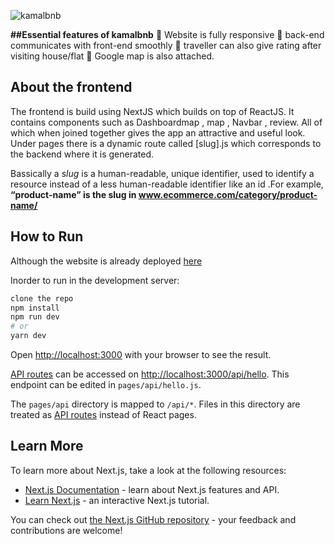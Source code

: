 ![kamalbnb](https://cdn.sanity.io/images/7z3r4do2/dataset/f63e84525e706490b575e81ce7dd693e53196ce3-318x159.jpg?auto=format)

**##Essential features of kamalbnb**
🌟 Website is fully responsive 
 🌟 back-end communicates with front-end smoothly 
  🌟 traveller can also give rating after visiting house/flat 
   🌟 Google map is also attached.
## About the frontend
The frontend is build using NextJS which builds on top of ReactJS.
It contains components such as Dashboardmap , map , Navbar , review.
All of which when joined together gives the app an attractive and useful look. 
Under pages there is a dynamic route called [slug].js which corresponds to the backend where it is generated.

Bassically a _slug_ is a human-readable, unique identifier, used to identify a resource instead of a less human-readable identifier like an id .For example,  **“product-name” is the slug in www.ecommerce.com/category/product-name/**

## How to Run 
Although the website is already deployed [here](https://kamalbnb.vercel.app/)

Inorder to  run in the development server:

```bash
clone the repo
npm install
npm run dev
# or
yarn dev
```

Open [http://localhost:3000](http://localhost:3000) with your browser to see the result.



[API routes](https://nextjs.org/docs/api-routes/introduction) can be accessed on [http://localhost:3000/api/hello](http://localhost:3000/api/hello). This endpoint can be edited in `pages/api/hello.js`.

The `pages/api` directory is mapped to `/api/*`. Files in this directory are treated as [API routes](https://nextjs.org/docs/api-routes/introduction) instead of React pages.

## Learn More

To learn more about Next.js, take a look at the following resources:

- [Next.js Documentation](https://nextjs.org/docs) - learn about Next.js features and API.
- [Learn Next.js](https://nextjs.org/learn) - an interactive Next.js tutorial.

You can check out [the Next.js GitHub repository](https://github.com/vercel/next.js/) - your feedback and contributions are welcome!


